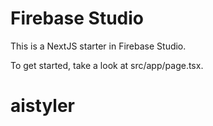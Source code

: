 # Firebase Studio

This is a NextJS starter in Firebase Studio.

To get started, take a look at src/app/page.tsx.
# aistyler
